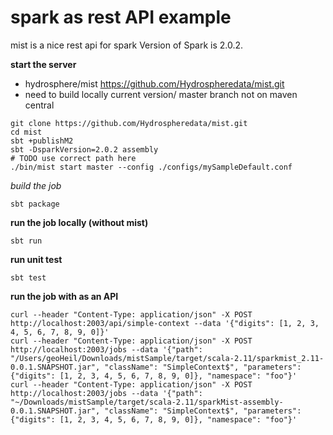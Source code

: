 # spark as rest API example

mist is a nice rest api for  spark
Version of Spark is 2.0.2.

**start the server**

- hydrosphere/mist https://github.com/Hydrospheredata/mist.git
- need to build locally current version/ master branch not on maven central

```
git clone https://github.com/Hydrospheredata/mist.git
cd mist
sbt +publishM2
sbt -DsparkVersion=2.0.2 assembly
# TODO use correct path here
./bin/mist start master --config ./configs/mySampleDefault.conf
```
  
*build the job*
```
sbt package
```
**run the job locally (without mist)**
```
sbt run
```

**run unit test**
```
sbt test
```

**run the job with as an API**
```
curl --header "Content-Type: application/json" -X POST http://localhost:2003/api/simple-context --data '{"digits": [1, 2, 3, 4, 5, 6, 7, 8, 9, 0]}'
curl --header "Content-Type: application/json" -X POST http://localhost:2003/jobs --data '{"path": "/Users/geoHeil/Downloads/mistSample/target/scala-2.11/sparkmist_2.11-0.0.1.SNAPSHOT.jar", "className": "SimpleContext$", "parameters": {"digits": [1, 2, 3, 4, 5, 6, 7, 8, 9, 0]}, "namespace": "foo"}'
curl --header "Content-Type: application/json" -X POST http://localhost:2003/jobs --data '{"path": "~/Downloads/mistSample/target/scala-2.11/sparkMist-assembly-0.0.1.SNAPSHOT.jar", "className": "SimpleContext$", "parameters": {"digits": [1, 2, 3, 4, 5, 6, 7, 8, 9, 0]}, "namespace": "foo"}'
```
